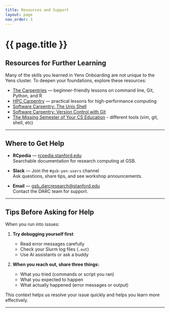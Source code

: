 ```yaml
---
title: Resources and Support
layout: page
nav_order: 3
---
```


# {{ page.title }}

## Resources for Further Learning

Many of the skills you learned in Yens Onboarding are not unique to the Yens cluster. To deepen your foundations, explore these resources:

- [The Carpentries](https://carpentries.org/) — beginner-friendly lessons on command line, Git, Python, and R  
- [HPC Carpentry](https://hpc-carpentry.github.io/) — practical lessons for high-performance computing  
- [Software Carpentry: The Unix Shell](https://swcarpentry.github.io/shell-novice/)  
- [Software Carpentry: Version Control with Git](https://swcarpentry.github.io/git-novice/)  
- [The Missing Semester of Your CS Education](https://missing.csail.mit.edu/) - different tools (vim, git, shell, etc)
---

## Where to Get Help

- **RCpedia** — [rcpedia.stanford.edu](https://rcpedia.stanford.edu/)  
  Searchable documentation for research computing at GSB.  

- **Slack** — Join the `#gsb-yen-users` channel  
  Ask questions, share tips, and see workshop announcements.  

- **Email** — [gsb_darcresearch@stanford.edu](mailto:gsb_darcresearch@stanford.edu)  
  Contact the DARC team for support.  

---

## Tips Before Asking for Help

When you run into issues:

1. **Try debugging yourself first**  
   - Read error messages carefully  
   - Check your Slurm log files (`.out`)  
   - Use AI assistants or ask a buddy  

2. **When you reach out, share three things:**  
   - What you tried (commands or script you ran)  
   - What you expected to happen  
   - What actually happened (error messages or output)  

This context helps us resolve your issue quickly and helps you learn more effectively.  

---

